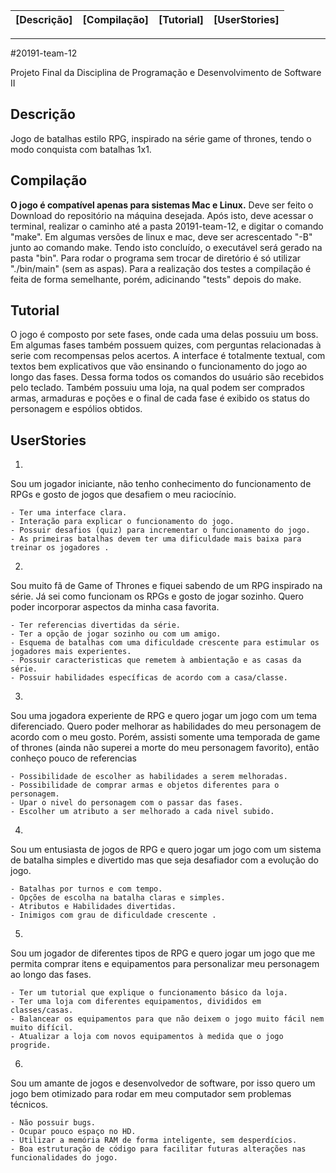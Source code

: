 | [Descrição] | [Compilação] | [Tutorial] | [UserStories] | 
|-------------|--------------|------------|---------------|
- - -
#20191-team-12

Projeto Final da Disciplina de Programação e Desenvolvimento de Software II

## Descrição
Jogo de batalhas estilo RPG, inspirado na série game of thrones, tendo o modo conquista com batalhas 1x1.

## Compilação

**O jogo é compatível apenas para sistemas Mac e Linux.** 
Deve ser feito o Download do repositório na máquina desejada. Após isto, deve acessar o terminal, realizar o caminho até a pasta 20191-team-12, e digitar o comando "make". Em algumas versões de linux e mac, deve ser acrescentado "-B" junto ao comando make.
Tendo isto concluído, o executável será gerado na pasta "bin". Para rodar o programa sem trocar de diretório é só utilizar "./bin/main" (sem as aspas).
Para a realização dos testes a compilação é feita de forma semelhante, porém, adicinando "tests" depois do make.

## Tutorial
O jogo é composto por sete fases, onde cada uma delas possuiu um boss. Em algumas fases também possuem quizes, com perguntas relacionadas à serie com recompensas pelos acertos. 
A interface é totalmente textual, com textos bem explicativos que vão ensinando o funcionamento do jogo ao longo das fases. Dessa forma todos os comandos do usuário são recebidos pelo teclado. Também possuiu uma loja, na qual podem ser comprados armas, armaduras e poções e o final de cada fase é exibido os status do personagem e espólios obtidos. 

## UserStories
1.
Sou um jogador iniciante, não tenho conhecimento do funcionamento de RPGs e gosto de jogos que desafiem o meu raciocínio.

    - Ter uma interface clara.
    - Interação para explicar o funcionamento do jogo.
    - Possuir desafios (quiz) para incrementar o funcionamento do jogo.
    - As primeiras batalhas devem ter uma dificuldade mais baixa para treinar os jogadores .

2.
Sou muito fã de Game of Thrones e fiquei sabendo de um RPG inspirado na série. Já sei como funcionam os RPGs e gosto de jogar sozinho. Quero poder incorporar aspectos da minha casa favorita.

    - Ter referencias divertidas da série.
    - Ter a opção de jogar sozinho ou com um amigo.
    - Esquema de batalhas com uma dificuldade crescente para estimular os jogadores mais experientes.
    - Possuir caracteristicas que remetem à ambientação e as casas da série.
    - Possuir habilidades específicas de acordo com a casa/classe.

3.
Sou uma jogadora experiente de RPG e quero jogar um jogo com um tema diferenciado. Quero poder melhorar as habilidades do meu personagem de acordo com o meu gosto. Porém, assisti somente uma temporada de game of thrones (ainda não superei a morte do meu personagem favorito), então conheço pouco de referencias

    - Possibilidade de escolher as habilidades a serem melhoradas.
    - Possibilidade de comprar armas e objetos diferentes para o personagem.
    - Upar o nivel do personagem com o passar das fases.
    - Escolher um atributo a ser melhorado a cada nivel subido.

4.
Sou um entusiasta de jogos de RPG e quero jogar um jogo com um sistema de batalha simples e divertido mas que seja desafiador com a evolução do jogo.

    - Batalhas por turnos e com tempo.
    - Opções de escolha na batalha claras e simples.
    - Atributos e Habilidades divertidas.
    - Inimigos com grau de dificuldade crescente .

5.
Sou um jogador de diferentes tipos de RPG e quero jogar um jogo que me permita comprar itens e equipamentos para personalizar meu personagem ao longo das fases. 

    - Ter um tutorial que explique o funcionamento básico da loja.
    - Ter uma loja com diferentes equipamentos, divididos em classes/casas.
    - Balancear os equipamentos para que não deixem o jogo muito fácil nem muito difícil.
    - Atualizar a loja com novos equipamentos à medida que o jogo progride. 

6.
Sou um amante de jogos e desenvolvedor de software, por isso quero um jogo bem otimizado para rodar em meu computador sem problemas técnicos.

    - Não possuir bugs.
    - Ocupar pouco espaço no HD.
    - Utilizar a memória RAM de forma inteligente, sem desperdícios.
    - Boa estruturação de código para facilitar futuras alterações nas funcionalidades do jogo.

[Ementa]: #descrição
[Objetivos]: #compilação
[Informes]: #tutorial
[Avaliação]: #userstories
